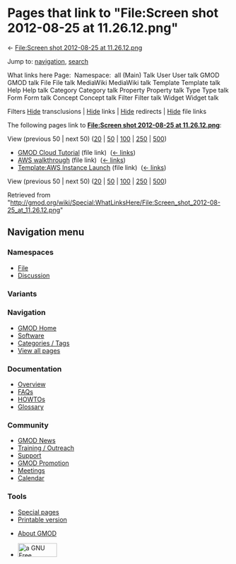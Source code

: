 <div id="mw-page-base" class="noprint">

</div>

<div id="mw-head-base" class="noprint">

</div>

<div id="content" class="mw-body" role="main">

<span id="top"></span>

<div id="mw-js-message" style="display:none;">

</div>



# <span dir="auto">Pages that link to "File:Screen shot 2012-08-25 at 11.26.12.png"</span>

<div id="bodyContent">

<div id="contentSub">

← [File:Screen shot 2012-08-25 at
11.26.12.png](/wiki/File:Screen_shot_2012-08-25_at_11.26.12.png "File:Screen shot 2012-08-25 at 11.26.12.png")

</div>

<div id="jump-to-nav" class="mw-jump">

Jump to: [navigation](#mw-navigation), [search](#p-search)

</div>

<div id="mw-content-text">

What links here Page:  Namespace:  all (Main) Talk User User talk GMOD
GMOD talk File File talk MediaWiki MediaWiki talk Template Template talk
Help Help talk Category Category talk Property Property talk Type Type
talk Form Form talk Concept Concept talk Filter Filter talk Widget
Widget talk

Filters
[Hide](/mediawiki/index.php?title=Special:WhatLinksHere/File:Screen_shot_2012-08-25_at_11.26.12.png&hidetrans=1 "Special:WhatLinksHere/File:Screen shot 2012-08-25 at 11.26.12.png")
transclusions \|
[Hide](/mediawiki/index.php?title=Special:WhatLinksHere/File:Screen_shot_2012-08-25_at_11.26.12.png&hidelinks=1 "Special:WhatLinksHere/File:Screen shot 2012-08-25 at 11.26.12.png")
links \|
[Hide](/mediawiki/index.php?title=Special:WhatLinksHere/File:Screen_shot_2012-08-25_at_11.26.12.png&hideredirs=1 "Special:WhatLinksHere/File:Screen shot 2012-08-25 at 11.26.12.png")
redirects \|
[Hide](/mediawiki/index.php?title=Special:WhatLinksHere/File:Screen_shot_2012-08-25_at_11.26.12.png&hideimages=1 "Special:WhatLinksHere/File:Screen shot 2012-08-25 at 11.26.12.png")
file links

The following pages link to **[File:Screen shot 2012-08-25 at
11.26.12.png](/wiki/File:Screen_shot_2012-08-25_at_11.26.12.png "File:Screen shot 2012-08-25 at 11.26.12.png")**:

View (previous 50 \| next 50)
([20](/mediawiki/index.php?title=Special:WhatLinksHere/File:Screen_shot_2012-08-25_at_11.26.12.png&limit=20 "Special:WhatLinksHere/File:Screen shot 2012-08-25 at 11.26.12.png")
\|
[50](/mediawiki/index.php?title=Special:WhatLinksHere/File:Screen_shot_2012-08-25_at_11.26.12.png&limit=50 "Special:WhatLinksHere/File:Screen shot 2012-08-25 at 11.26.12.png")
\|
[100](/mediawiki/index.php?title=Special:WhatLinksHere/File:Screen_shot_2012-08-25_at_11.26.12.png&limit=100 "Special:WhatLinksHere/File:Screen shot 2012-08-25 at 11.26.12.png")
\|
[250](/mediawiki/index.php?title=Special:WhatLinksHere/File:Screen_shot_2012-08-25_at_11.26.12.png&limit=250 "Special:WhatLinksHere/File:Screen shot 2012-08-25 at 11.26.12.png")
\|
[500](/mediawiki/index.php?title=Special:WhatLinksHere/File:Screen_shot_2012-08-25_at_11.26.12.png&limit=500 "Special:WhatLinksHere/File:Screen shot 2012-08-25 at 11.26.12.png"))

- [GMOD Cloud Tutorial](/wiki/GMOD_Cloud_Tutorial "GMOD Cloud Tutorial")
  (file link) ‎ <span class="mw-whatlinkshere-tools">([←
  links](/mediawiki/index.php?title=Special:WhatLinksHere&target=GMOD+Cloud+Tutorial "Special:WhatLinksHere"))</span>
- [AWS walkthrough](/wiki/AWS_walkthrough "AWS walkthrough") (file link)
  ‎ <span class="mw-whatlinkshere-tools">([←
  links](/mediawiki/index.php?title=Special:WhatLinksHere&target=AWS+walkthrough "Special:WhatLinksHere"))</span>
- [Template:AWS Instance
  Launch](/wiki/Template:AWS_Instance_Launch "Template:AWS Instance Launch")
  (file link) ‎ <span class="mw-whatlinkshere-tools">([←
  links](/mediawiki/index.php?title=Special:WhatLinksHere&target=Template%3AAWS+Instance+Launch "Special:WhatLinksHere"))</span>

View (previous 50 \| next 50)
([20](/mediawiki/index.php?title=Special:WhatLinksHere/File:Screen_shot_2012-08-25_at_11.26.12.png&limit=20 "Special:WhatLinksHere/File:Screen shot 2012-08-25 at 11.26.12.png")
\|
[50](/mediawiki/index.php?title=Special:WhatLinksHere/File:Screen_shot_2012-08-25_at_11.26.12.png&limit=50 "Special:WhatLinksHere/File:Screen shot 2012-08-25 at 11.26.12.png")
\|
[100](/mediawiki/index.php?title=Special:WhatLinksHere/File:Screen_shot_2012-08-25_at_11.26.12.png&limit=100 "Special:WhatLinksHere/File:Screen shot 2012-08-25 at 11.26.12.png")
\|
[250](/mediawiki/index.php?title=Special:WhatLinksHere/File:Screen_shot_2012-08-25_at_11.26.12.png&limit=250 "Special:WhatLinksHere/File:Screen shot 2012-08-25 at 11.26.12.png")
\|
[500](/mediawiki/index.php?title=Special:WhatLinksHere/File:Screen_shot_2012-08-25_at_11.26.12.png&limit=500 "Special:WhatLinksHere/File:Screen shot 2012-08-25 at 11.26.12.png"))

</div>

<div class="printfooter">

Retrieved from
"<http://gmod.org/wiki/Special:WhatLinksHere/File:Screen_shot_2012-08-25_at_11.26.12.png>"

</div>

<div id="catlinks" class="catlinks catlinks-allhidden">

</div>

<div class="visualClear">

</div>

</div>

</div>

<div id="mw-navigation">

## Navigation menu

<div id="mw-head">



<div id="left-navigation">

<div id="p-namespaces" class="vectorTabs" role="navigation"
aria-labelledby="p-namespaces-label">

### Namespaces

- <span id="ca-nstab-image"><a href="/wiki/File:Screen_shot_2012-08-25_at_11.26.12.png"
  accesskey="c" title="View the file page [c]">File</a></span>
- <span id="ca-talk"><a
  href="/mediawiki/index.php?title=File_talk:Screen_shot_2012-08-25_at_11.26.12.png&amp;action=edit&amp;redlink=1"
  accesskey="t"
  title="Discussion about the content page [t]">Discussion</a></span>

</div>

<div id="p-variants" class="vectorMenu emptyPortlet" role="navigation"
aria-labelledby="p-variants-label">

### 

### Variants[](#)

<div class="menu">

</div>

</div>

</div>

<div id="right-navigation">





</div>



</div>

</div>

</div>

<div id="mw-panel">

<div id="p-logo" role="banner">

<a href="/wiki/Main_Page"
style="background-image: url(http://gmod.org/images/GMOD-cogs.png);"
title="Visit the main page"></a>

</div>

<div id="p-Navigation" class="portal" role="navigation"
aria-labelledby="p-Navigation-label">

### Navigation

<div class="body">

- <span id="n-GMOD-Home">[GMOD Home](/wiki/Main_Page)</span>
- <span id="n-Software">[Software](/wiki/GMOD_Components)</span>
- <span id="n-Categories-.2F-Tags">[Categories /
  Tags](/wiki/Categories)</span>
- <span id="n-View-all-pages">[View all
  pages](/wiki/Special:AllPages)</span>

</div>

</div>

<div id="p-Documentation" class="portal" role="navigation"
aria-labelledby="p-Documentation-label">

### Documentation

<div class="body">

- <span id="n-Overview">[Overview](/wiki/Overview)</span>
- <span id="n-FAQs">[FAQs](/wiki/Category:FAQ)</span>
- <span id="n-HOWTOs">[HOWTOs](/wiki/Category:HOWTO)</span>
- <span id="n-Glossary">[Glossary](/wiki/Glossary)</span>

</div>

</div>

<div id="p-Community" class="portal" role="navigation"
aria-labelledby="p-Community-label">

### Community

<div class="body">

- <span id="n-GMOD-News">[GMOD News](/wiki/GMOD_News)</span>
- <span id="n-Training-.2F-Outreach">[Training /
  Outreach](/wiki/Training_and_Outreach)</span>
- <span id="n-Support">[Support](/wiki/Support)</span>
- <span id="n-GMOD-Promotion">[GMOD
  Promotion](/wiki/GMOD_Promotion)</span>
- <span id="n-Meetings">[Meetings](/wiki/Meetings)</span>
- <span id="n-Calendar">[Calendar](/wiki/Calendar)</span>

</div>

</div>

<div id="p-tb" class="portal" role="navigation"
aria-labelledby="p-tb-label">

### Tools

<div class="body">

- <span id="t-specialpages"><a href="/wiki/Special:SpecialPages" accesskey="q"
  title="A list of all special pages [q]">Special pages</a></span>
- <span id="t-print"><a
  href="/mediawiki/index.php?title=Special:WhatLinksHere/File:Screen_shot_2012-08-25_at_11.26.12.png&amp;printable=yes"
  rel="alternate" accesskey="p"
  title="Printable version of this page [p]">Printable version</a></span>

</div>

</div>

</div>

</div>

<div id="footer" role="contentinfo">

- <span id="footer-places-about">[About
  GMOD](/wiki/GMOD:About "GMOD:About")</span>

<!-- -->

- <span id="footer-copyrightico">[<img src="http://www.gnu.org/graphics/gfdl-logo-small.png" width="88"
  height="31" alt="a GNU Free Documentation License" />](http://www.gnu.org/licenses/fdl-1.3.html)</span>


<div style="clear:both">

</div>

</div>
